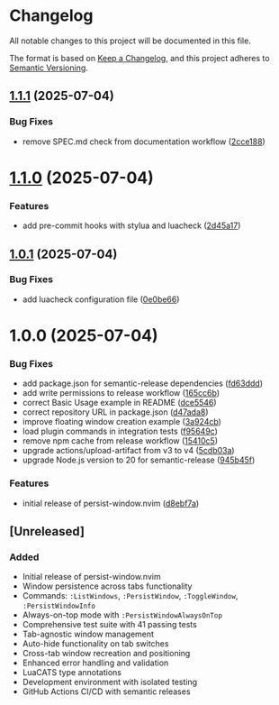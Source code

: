 # Changelog

All notable changes to this project will be documented in this file.

The format is based on [Keep a Changelog](https://keepachangelog.com/en/1.0.0/),
and this project adheres to [Semantic Versioning](https://semver.org/spec/v2.0.0.html).

## [1.1.1](https://github.com/caioariede/nvim-persist-window/compare/v1.1.0...v1.1.1) (2025-07-04)


### Bug Fixes

* remove SPEC.md check from documentation workflow ([2cce188](https://github.com/caioariede/nvim-persist-window/commit/2cce1886e233daec623999c72333035940325fc7))

# [1.1.0](https://github.com/caioariede/nvim-persist-window/compare/v1.0.1...v1.1.0) (2025-07-04)


### Features

* add pre-commit hooks with stylua and luacheck ([2d45a17](https://github.com/caioariede/nvim-persist-window/commit/2d45a172bdc7f34b5e7ae47b20b5f94fcba9238e))

## [1.0.1](https://github.com/caioariede/nvim-persist-window/compare/v1.0.0...v1.0.1) (2025-07-04)


### Bug Fixes

* add luacheck configuration file ([0e0be66](https://github.com/caioariede/nvim-persist-window/commit/0e0be666b47961a3f4bce1b54a44175111a33697))

# 1.0.0 (2025-07-04)


### Bug Fixes

* add package.json for semantic-release dependencies ([fd63ddd](https://github.com/caioariede/nvim-persist-window/commit/fd63ddd178e104149296b14b3bd8cf2b4954b819))
* add write permissions to release workflow ([165cc6b](https://github.com/caioariede/nvim-persist-window/commit/165cc6b9ca91dc3067fc623ba1b2c3beadc7c528))
* correct Basic Usage example in README ([dce5546](https://github.com/caioariede/nvim-persist-window/commit/dce5546a03a613ff9e2e4dca32d4c5febdbef384))
* correct repository URL in package.json ([d47ada8](https://github.com/caioariede/nvim-persist-window/commit/d47ada801f49b56783d11399e7c35f92cb1fd2c6))
* improve floating window creation example ([3a924cb](https://github.com/caioariede/nvim-persist-window/commit/3a924cbcf8210eacdc733f2f582aa9bfbdfa3f45))
* load plugin commands in integration tests ([f95649c](https://github.com/caioariede/nvim-persist-window/commit/f95649c40f9748b4d8587dfbe7b5b7c8f0a38a66))
* remove npm cache from release workflow ([15410c5](https://github.com/caioariede/nvim-persist-window/commit/15410c5644b67f2f0a9630f1ee76e591f667a789))
* upgrade actions/upload-artifact from v3 to v4 ([5cdb03a](https://github.com/caioariede/nvim-persist-window/commit/5cdb03a21f413bb2da316a358bb1844ba57ac99d))
* upgrade Node.js version to 20 for semantic-release ([945b45f](https://github.com/caioariede/nvim-persist-window/commit/945b45f2c37e949954f937c9a2805d910e7a65a0))


### Features

* initial release of persist-window.nvim ([d8ebf7a](https://github.com/caioariede/nvim-persist-window/commit/d8ebf7ae5f37efd1003ab843504ef4222291760e))

## [Unreleased]

### Added
- Initial release of persist-window.nvim
- Window persistence across tabs functionality
- Commands: `:ListWindows`, `:PersistWindow`, `:ToggleWindow`, `:PersistWindowInfo`
- Always-on-top mode with `:PersistWindowAlwaysOnTop`
- Comprehensive test suite with 41 passing tests
- Tab-agnostic window management
- Auto-hide functionality on tab switches
- Cross-tab window recreation and positioning
- Enhanced error handling and validation
- LuaCATS type annotations
- Development environment with isolated testing
- GitHub Actions CI/CD with semantic releases
